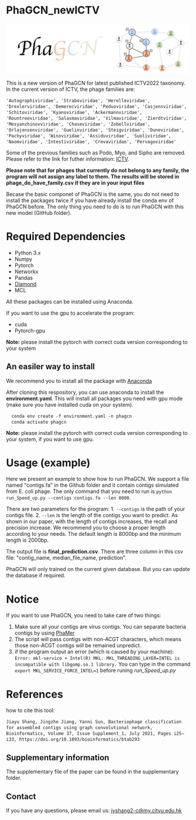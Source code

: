 # PhaGCN_newICTV

<img src='phagcn_logo.png'>

This is a new version of PhaGCN for latest published ICTV2022 taxonomy. In the current version of ICTV, the phage families are: 

```
'Autographiviridae', 'Straboviridae', 'Herelleviridae', 'Drexlerviridae', 'Demerecviridae', 'Peduoviridae', 'Casjensviridae', 'Schitoviridae', 'Kyanoviridae', 'Ackermannviridae', 'Rountreeviridae', 'Salasmaviridae', 'Vilmaviridae', 'Zierdtviridae', 'Mesyanzhinovviridae', 'Chaseviridae', 'Zobellviridae', 'Orlajensenviridae', 'Guelinviridae', 'Steigviridae', 'Duneviridae', 'Pachyviridae', 'Winoviridae', 'Assiduviridae', 'Suoliviridae', 'Naomviridae', 'Intestiviridae', 'Crevaviridae', 'Pervagoviridae'
```
Some of the previous families such as Podo, Myo, and Sipho are removed. Please refer to the link for futher information: [ICTV](https://ictv.global/taxonomy). 

**Please note that for phages that currently do not belong to any family, the program will not assign any label to them. The results will be stored in phage_do_have_family.csv if they are in your input files**


Becase the basic componet of PhaGCN is the same, you do not need to install the packages twice if you have already install the conda env of PhaGCN before. The only thing you need to do is to run PhaGCN with this new model (GitHub folder).

# Required Dependencies
* Python 3.x
* Numpy
* Pytorch
* Networkx
* Pandas
* [Diamond](https://github.com/bbuchfink/diamond)
* MCL

All these packages can be installed using Anaconda.

If you want to use the gpu to accelerate the program:
* cuda  
* Pytorch-gpu

**Note:** please install the pytorch with correct cuda version corresponding to your system

## An easiler way to install
We recommend you to install all the package with [Anaconda](https://anaconda.org/)

After cloning this respository, you can use anaconda to install the **environment.yaml**. This will install all packages you need with gpu mode (make sure you have installed cuda on your system).

      conda env create -f environment.yaml -n phagcn
      conda activate phagcn

**Note:** please install the pytorch with correct cuda version corresponding to your system, if you want to use gpu.


# Usage (example)
Here we present an example to show how to run PhaGCN. We support a file named "contigs.fa" in the Github folder and it contain contigs simulated from E. coli phage. The only command that you need to run is `python run_Speed_up.py --contigs contigs.fa --len 8000`. 

There are two parameters for the program: 1. `--contigs` is the path of your contigs file. 2. `--len` is the length of the contigs you want to predict. As shown in our paper, with the length of contigs increases, the recall and precision increase. We recommend you to choose a proper length according to your needs. The default length is 8000bp and the minimum length is 2000bp. 

The output file is **final_prediction.csv**. There are three column in this csv file: "contig_name, median_file_name, prediction".

PhaGCN will only trained on the current given database. But you can update the database if required.

# Notice
If you want to use PhaGCN, you need to take care of two things:
1. Make sure all your contigs are virus contigs. You can separate bacteria contigs by using [PhaMer](https://github.com/KennthShang/PhaMer)
2. The script will pass contigs with non-ACGT characters, which means those non-ACGT contigs will be remained unpredict.
3. if the program output an error (which is caused by your machine):
`Error: mkl-service + Intel(R) MKL: MKL_THREADING_LAYER=INTEL is incompatible with libgomp.so.1 library.`
You can type in the command `export MKL_SERVICE_FORCE_INTEL=1` before runing *run_Speed_up.py*

# References
how to cite this tool:
```
Jiayu Shang, Jingzhe Jiang, Yanni Sun, Bacteriophage classification for assembled contigs using graph convolutional network, Bioinformatics, Volume 37, Issue Supplement_1, July 2021, Pages i25–i33, https://doi.org/10.1093/bioinformatics/btab293
```

## Supplementary information
The supplementary file of the paper can be found in the supplementary folder.

## Contact
If you have any questions, please email us: jyshang2-c@my.cityu.edu.hk
